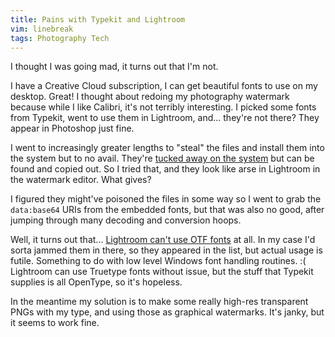 ```yaml
---
title: Pains with Typekit and Lightroom
vim: linebreak
tags: Photography Tech
---
```


I thought I was going mad, it turns out that I'm not.

I have a Creative Cloud subscription, I can get beautiful fonts to use on my desktop. Great! I thought about redoing my photography watermark because while I like Calibri, it's not terribly interesting. I picked some fonts from Typekit, went to use them in Lightroom, and... they're not there? They appear in Photoshop just fine.

I went to increasingly greater lengths to "steal" the files and install them into the system but to no avail. They're [tucked away on the system](http://dylanvalade.com/post/74649521957/how-to-find-synced-typekit-fonts-on-your-computer) but can be found and copied out. So I tried that, and they look like arse in Lightroom in the watermark editor. What gives?

I figured they might've poisoned the files in some way so I went to grab the `data:base64` URIs from the embedded fonts, but that was also no good, after jumping through many decoding and conversion hoops.

Well, it turns out that... [Lightroom can't use OTF fonts](http://feedback.photoshop.com/photoshop_family/topics/lightroom_watermark_editor_font_issues) at all. In my case I'd sorta jammed them in there, so they appeared in the list, but actual usage is futile. Something to do with low level Windows font handling routines. :( Lightroom can use Truetype fonts without issue, but the stuff that Typekit supplies is all OpenType, so it's hopeless.

In the meantime my solution is to make some really high-res transparent PNGs with my type, and using those as graphical watermarks. It's janky, but it seems to work fine.
